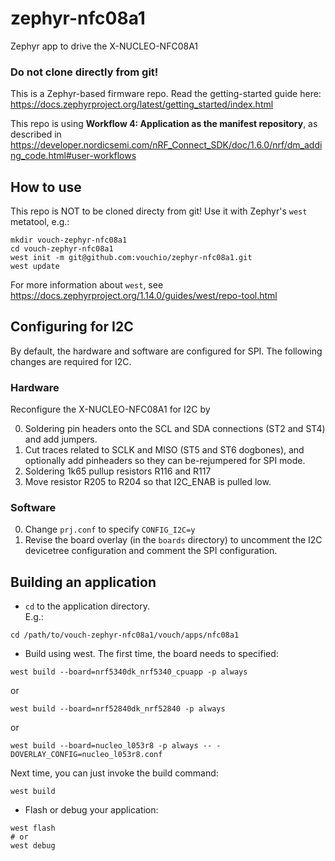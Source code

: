 # zephyr-nfc08a1
Zephyr app to drive the X-NUCLEO-NFC08A1

### Do not clone directly from git!

This is a Zephyr-based firmware repo.
Read the getting-started guide here: <https://docs.zephyrproject.org/latest/getting_started/index.html>

This repo is using **Workflow 4: Application as the manifest repository**,
as described in <https://developer.nordicsemi.com/nRF_Connect_SDK/doc/1.6.0/nrf/dm_adding_code.html#user-workflows>


## How to use

This repo is NOT to be cloned directy from git!
Use it with Zephyr's `west` metatool, e.g.:
```
mkdir vouch-zephyr-nfc08a1
cd vouch-zephyr-nfc08a1
west init -m git@github.com:vouchio/zephyr-nfc08a1.git
west update
```

For more information about `west`, see <https://docs.zephyrproject.org/1.14.0/guides/west/repo-tool.html>

## Configuring for I2C

By default, the hardware and software are configured for SPI. The following changes are required for I2C.

### Hardware

Reconfigure the X-NUCLEO-NFC08A1 for I2C by

0. Soldering pin headers onto the SCL and SDA connections (ST2 and ST4) and add jumpers.
0. Cut traces related to SCLK and MISO (ST5 and ST6 dogbones), and optionally add pinheaders so they can be-rejumpered for SPI mode.
0. Soldering 1k65 pullup resistors R116 and R117
0. Move resistor R205 to R204 so that I2C_ENAB is pulled low.


### Software

0. Change `prj.conf` to specify `CONFIG_I2C=y`
0. Revise the board overlay (in the `boards` directory) to uncomment the I2C devicetree configuration and comment the SPI configuration.

## Building an application

* `cd` to the application directory.\
 E.g.:
 ```
 cd /path/to/vouch-zephyr-nfc08a1/vouch/apps/nfc08a1
 ```

* Build using west. The first time, the board needs to specified:
 ```
 west build --board=nrf5340dk_nrf5340_cpuapp -p always
 ```
 or
 ```
 west build --board=nrf52840dk_nrf52840 -p always
 ```
 or
 ```
 west build --board=nucleo_l053r8 -p always -- -DOVERLAY_CONFIG=nucleo_l053r8.conf
 ```

 Next time, you can just invoke the build command:
 ```
 west build
 ```

* Flash or debug your application:
 ```
 west flash
 # or
 west debug
 ```
